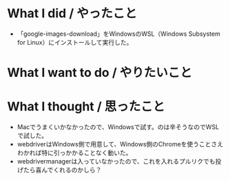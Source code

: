 # What I did / やったこと
- 「google-images-download」をWindowsのWSL（Windows Subsystem for Linux）にインストールして実行した。

# What I want to do / やりたいこと

# What I thought / 思ったこと
- Macでうまくいかなかったので、Windowsで試す。のは辛そうなのでWSLで試した。
- webdriverはWindows側で用意して、Windows側のChromeを使うことさえわかれば特に引っかかることなく動いた。
- webdrivermanagerは入っていなかったので、これを入れるプルリクでも投げたら喜んでくれるのかしら？
